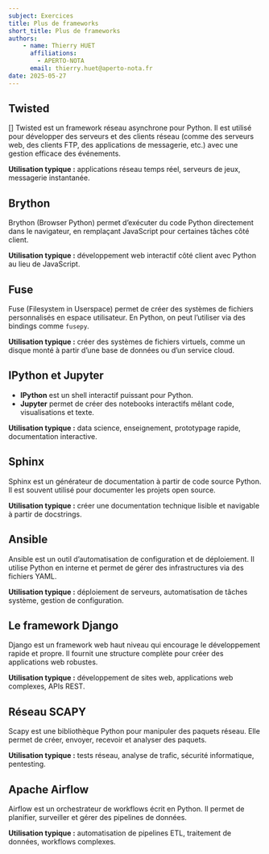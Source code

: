 ```yaml
---
subject: Exercices
title: Plus de frameworks
short_title: Plus de frameworks
authors: 
    - name: Thierry HUET
      affiliations: 
        - APERTO-NOTA
      email: thierry.huet@aperto-nota.fr
date: 2025-05-27
---
```


## **Twisted**
[]
Twisted est un framework réseau asynchrone pour Python. Il est utilisé pour développer des serveurs et des clients réseau (comme des serveurs web, des clients FTP, des applications de messagerie, etc.) avec une gestion efficace des événements.

**Utilisation typique :** applications réseau temps réel, serveurs de jeux, messagerie instantanée.

## **Brython**
Brython (Browser Python) permet d’exécuter du code Python directement dans le navigateur, en remplaçant JavaScript pour certaines tâches côté client.

**Utilisation typique :** développement web interactif côté client avec Python au lieu de JavaScript.

## **Fuse**
Fuse (Filesystem in Userspace) permet de créer des systèmes de fichiers personnalisés en espace utilisateur. En Python, on peut l’utiliser via des bindings comme `fusepy`.

**Utilisation typique :** créer des systèmes de fichiers virtuels, comme un disque monté à partir d’une base de données ou d’un service cloud.

## **IPython et Jupyter**
- **IPython** est un shell interactif puissant pour Python.
- **Jupyter** permet de créer des notebooks interactifs mêlant code, visualisations et texte.

**Utilisation typique :** data science, enseignement, prototypage rapide, documentation interactive.

## **Sphinx**
Sphinx est un générateur de documentation à partir de code source Python. Il est souvent utilisé pour documenter les projets open source.

**Utilisation typique :** créer une documentation technique lisible et navigable à partir de docstrings.

## **Ansible**
Ansible est un outil d’automatisation de configuration et de déploiement. Il utilise Python en interne et permet de gérer des infrastructures via des fichiers YAML.

**Utilisation typique :** déploiement de serveurs, automatisation de tâches système, gestion de configuration.

## **Le framework Django**
Django est un framework web haut niveau qui encourage le développement rapide et propre. Il fournit une structure complète pour créer des applications web robustes.

**Utilisation typique :** développement de sites web, applications web complexes, APIs REST.

## **Réseau SCAPY**
Scapy est une bibliothèque Python pour manipuler des paquets réseau. Elle permet de créer, envoyer, recevoir et analyser des paquets.

**Utilisation typique :** tests réseau, analyse de trafic, sécurité informatique, pentesting.


## **Apache Airflow**
Airflow est un orchestrateur de workflows écrit en Python. Il permet de planifier, surveiller et gérer des pipelines de données.

**Utilisation typique :** automatisation de pipelines ETL, traitement de données, workflows complexes.